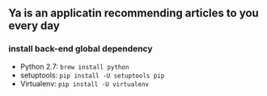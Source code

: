 ## Ya is an applicatin recommending articles to you every day

### install back-end global dependency

- Python 2.7: `brew install python`
- setuptools: `pip install -U setuptools pip`
- Virtualenv: `pip install -U virtualenv`
